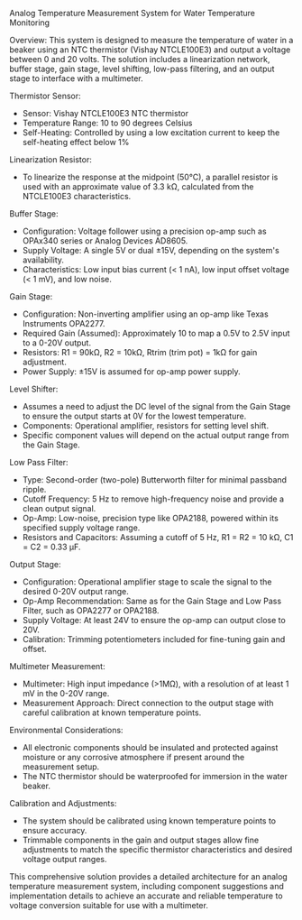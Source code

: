 Analog Temperature Measurement System for Water Temperature Monitoring

Overview:
This system is designed to measure the temperature of water in a beaker using an NTC thermistor (Vishay NTCLE100E3) and output a voltage between 0 and 20 volts. The solution includes a linearization network, buffer stage, gain stage, level shifting, low-pass filtering, and an output stage to interface with a multimeter.

Thermistor Sensor:
- Sensor: Vishay NTCLE100E3 NTC thermistor
- Temperature Range: 10 to 90 degrees Celsius
- Self-Heating: Controlled by using a low excitation current to keep the self-heating effect below 1%

Linearization Resistor:
- To linearize the response at the midpoint (50°C), a parallel resistor is used with an approximate value of 3.3 kΩ, calculated from the NTCLE100E3 characteristics.

Buffer Stage:
- Configuration: Voltage follower using a precision op-amp such as OPAx340 series or Analog Devices AD8605.
- Supply Voltage: A single 5V or dual ±15V, depending on the system's availability.
- Characteristics: Low input bias current (< 1 nA), low input offset voltage (< 1 mV), and low noise.

Gain Stage:
- Configuration: Non-inverting amplifier using an op-amp like Texas Instruments OPA2277.
- Required Gain (Assumed): Approximately 10 to map a 0.5V to 2.5V input to a 0-20V output.
- Resistors: R1 = 90kΩ, R2 = 10kΩ, Rtrim (trim pot) = 1kΩ for gain adjustment.
- Power Supply: ±15V is assumed for op-amp power supply.

Level Shifter:
- Assumes a need to adjust the DC level of the signal from the Gain Stage to ensure the output starts at 0V for the lowest temperature.
- Components: Operational amplifier, resistors for setting level shift.
- Specific component values will depend on the actual output range from the Gain Stage.

Low Pass Filter:
- Type: Second-order (two-pole) Butterworth filter for minimal passband ripple.
- Cutoff Frequency: 5 Hz to remove high-frequency noise and provide a clean output signal.
- Op-Amp: Low-noise, precision type like OPA2188, powered within its specified supply voltage range.
- Resistors and Capacitors: Assuming a cutoff of 5 Hz, R1 = R2 = 10 kΩ, C1 = C2 = 0.33 μF.

Output Stage:
- Configuration: Operational amplifier stage to scale the signal to the desired 0-20V output range.
- Op-Amp Recommendation: Same as for the Gain Stage and Low Pass Filter, such as OPA2277 or OPA2188.
- Supply Voltage: At least 24V to ensure the op-amp can output close to 20V.
- Calibration: Trimming potentiometers included for fine-tuning gain and offset.

Multimeter Measurement:
- Multimeter: High input impedance (>1MΩ), with a resolution of at least 1 mV in the 0-20V range.
- Measurement Approach: Direct connection to the output stage with careful calibration at known temperature points.

Environmental Considerations:
- All electronic components should be insulated and protected against moisture or any corrosive atmosphere if present around the measurement setup.
- The NTC thermistor should be waterproofed for immersion in the water beaker.

Calibration and Adjustments:
- The system should be calibrated using known temperature points to ensure accuracy.
- Trimmable components in the gain and output stages allow fine adjustments to match the specific thermistor characteristics and desired voltage output ranges.

This comprehensive solution provides a detailed architecture for an analog temperature measurement system, including component suggestions and implementation details to achieve an accurate and reliable temperature to voltage conversion suitable for use with a multimeter.